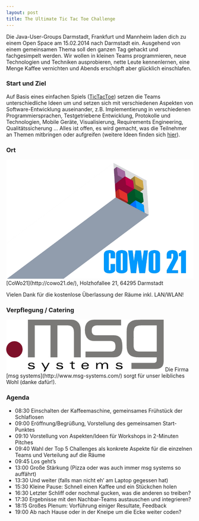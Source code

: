 ```yaml
---
layout: post
title: The Ultimate Tic Tac Toe Challenge
---
```


Die Java-User-Groups Darmstadt, Frankfurt und Mannheim laden dich zu einem Open Space am 15.02.2014 nach Darmstadt ein. Ausgehend von einem gemeinsamen Thema soll den ganzen Tag gehackt und fachgesimpelt werden. Wir wollen in kleinen Teams programmieren, neue Technologien und Techniken ausprobieren, nette Leute kennenlernen, eine Menge Kaffee vernichten und Abends erschöpft aber glücklich einschlafen.

### Start und Ziel

Auf Basis eines einfachen Spiels ([TicTacToe](https://github.com/ascheman/tictactoe/wiki/The-Ultimate-Tic-Tac-Toe-Challenge#start-punkt)) setzen die Teams unterschiedliche Ideen um und setzen sich mit verschiedenen Aspekten von Software-Entwicklung auseinander, z.B. Implementierung in verschiedenen Programmiersprachen, Testgetriebene Entwicklung, Protokolle und Technologien, Mobile Geräte, Visualisierung, Requirements Engineering, Qualitätssicherung … Alles ist offen, es wird gemacht, was die Teilnehmer an Themen mitbringen oder aufgreifen (weitere Ideen finden sich [hier](https://github.com/ascheman/tictactoe/wiki/The-Ultimate-Tic-Tac-Toe-Challenge#aspekte)).

### Ort

<img src="/images/sponsors/cowo21.jpg" class="speakerpic"/>
[CoWo21](http://cowo21.de/), Holzhofallee 21, 64295 Darmstadt

Vielen Dank für die kostenlose Überlassung der Räume inkl. LAN/WLAN!

### Verpflegung / Catering

<img src="/images/sponsors/msg_systems.jpg" class="speakerpic"/>
Die Firma [msg systems](http://www.msg-systems.com/) sorgt für unser leibliches Wohl (danke dafür!).

### Agenda

- 08:30 Einschalten der Kaffeemaschine, gemeinsames Frühstück der Schlaflosen
- 09:00 Eröffnung/Begrüßung, Vorstellung des gemeinsamen Start-Punktes
- 09:10 Vorstellung von Aspekten/Ideen für Workshops in 2-Minuten Pitches
- 09:40 Wahl der Top 5 Challenges als konkrete Aspekte für die einzelnen Teams und Verteilung auf die Räume
- 09:45 Los geht’s
- 13:00 Große Stärkung (Pizza oder was auch immer msg systems so auffährt)
- 13:30 Und weiter (falls man nicht eh’ am Laptop gegessen hat)
- 15:30 Kleine Pause: Schnell einen Kaffee und ein Stückchen holen
- 16:30 Letzter Schliff oder nochmal gucken, was die anderen so treiben?
- 17:30 Ergebnisse mit den Nachbar-Teams austauschen und integrieren?
- 18:15 Großes Plenum: Vorführung einiger Resultate, Feedback
- 19:00 Ab nach Hause oder in der Kneipe um die Ecke weiter coden?
